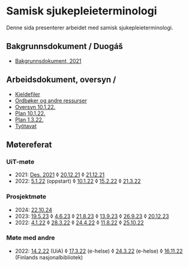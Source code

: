 # Samisk sjukepleieterminologiDenne sida presenterer arbeidet med samisk sjukepleieterminologi.## Bakgrunnsdokument / Duogáš- [Bakgrunnsdokument, 2021](Bakgrunnsdokument.md)## Arbeidsdokument, oversyn / - [Kjeldefiler](https://github.com/giellalt/term-sme-x-nursing)- [Ordbøker og andre ressurser](nettressurser.md)- [Oversyn 10.1.22.](Oversyn_220110.md)- [Plan 10.1.22.](Plan_220110.md)- [Plan 1.3.22.](Plan_220301.md)- [Työtavat](tyotavat.md)## Møtereferat### UiT-møte- 2021: [Des. 2021](meetings/notat_møte.md)◊ [20.12.21](meetings/moete.211220.md)◊ [21.12.21](meetings/moete.211221.md)- 2022: [5.1.22](meetings/moete.220105.md) (oppstart)◊ [10.1.22](meetings/moete.220110.md)◊ [15.2.22](meetings/diskusjon220215.md)◊ [21.3.22](meetings/moete.220321.md)### Prosjektmøte- 2024: [22.10.24](meetings/moete.241022.md)- 2023: [19.5.23](meetings/moete.230519.md) ◊  [4.6.23](meetings/moete.230604.md) ◊  [21.8.23](meetings/moete.230821.md) ◊  [13.9.23](meetings/moete.230913.md) ◊  [26.9.23](meetings/moete.230926.md) ◊  [20.12.23](meetings/moete.231220.md)- 2022: [4.1.22](meetings/moete.220104.md) ◊ [28.3.22](meetings/moete.220328.md) ◊ [24.4.22](meetings/moete.220424.md) ◊ [11.8.22](meetings/moete.220811.md) ◊ [25.10.22](meetings/moete.221025.md)### Møte med andre- 2022: [14.2.22](meetings/diskusjon_agder.md) (UiA)◊ [17.3.22](meetings/moete.220317.md) (e-helse)◊ [24.3.22](meetings/moete.220324.md) (e-helse)◊ [16.11.22](meetings/kansalliskirjasto.md) (Finlands nasjonalbibliotek)
